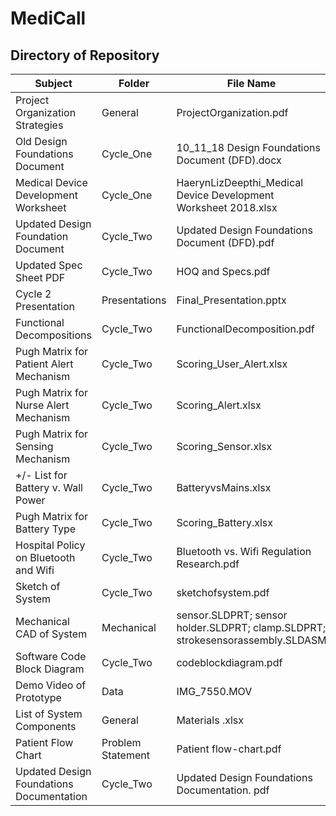 # MediCall

## Directory of Repository

| Subject                                 | Folder            | File Name                                                                      | Objectives      |
|-----------------------------------------|-------------------|--------------------------------------------------------------------------------|-----------------|
| Project Organization Strategies         | General           | ProjectOrganization.pdf                                                        |                 |
| Old Design Foundations Document         | Cycle_One         | 10_11_18 Design Foundations Document (DFD).docx                                |                 |
| Medical Device Development Worksheet    | Cycle_One         | HaerynLizDeepthi_Medical Device Development Worksheet 2018.xlsx                |                 |
| Updated Design Foundation Document      | Cycle_Two         | Updated Design Foundations Document (DFD).pdf                                                               |                 |
| Updated Spec Sheet PDF                  | Cycle_Two         | HOQ and Specs.pdf                                                              |                 |
| Cycle 2 Presentation                    | Presentations     | Final_Presentation.pptx                                                        |                 |
| Functional Decompositions               | Cycle_Two         | FunctionalDecomposition.pdf                                                    | Objective 1     |
| Pugh Matrix for Patient Alert Mechanism | Cycle_Two         | Scoring_User_Alert.xlsx                                                        | Objective 2     |
| Pugh Matrix for Nurse Alert Mechanism   | Cycle_Two         | Scoring_Alert.xlsx                                                             | Objective 3     |
| Pugh Matrix for Sensing Mechanism       | Cycle_Two         | Scoring_Sensor.xlsx                                                            | Objective 4     |
| +/- List for Battery v. Wall Power      | Cycle_Two         | BatteryvsMains.xlsx                                                            | Objective 5     |
| Pugh Matrix for Battery Type            | Cycle_Two         | Scoring_Battery.xlsx                                                           |                 |
| Hospital Policy on Bluetooth and Wifi   | Cycle_Two         | Bluetooth vs. Wifi Regulation Research.pdf                                     | Objective 6     |
| Sketch of System                        | Cycle_Two         | sketchofsystem.pdf                                                             | Objective 7     |
| Mechanical CAD of System                | Mechanical        | sensor.SLDPRT; sensor holder.SLDPRT; clamp.SLDPRT; strokesensorassembly.SLDASM | Objective 7     |
| Software Code Block Diagram             | Cycle_Two         | codeblockdiagram.pdf                                                           | Objective 8     |
| Demo Video of Prototype                 | Data              | IMG_7550.MOV                                                                   | Objective 9, 10 |
| List of System Components               | General           | Materials .xlsx                                                                |                 |
| Patient Flow Chart                      | Problem Statement | Patient flow-chart.pdf                                                         |                 |
|Updated Design Foundations Documentation| Cycle_Two| Updated Design Foundations Documentation. pdf
